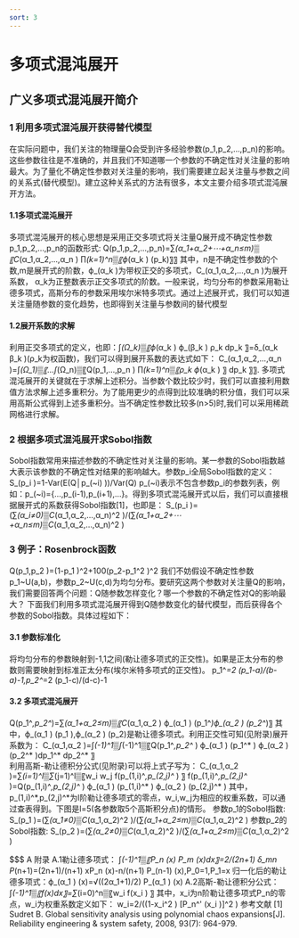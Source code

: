 ```yaml
---
sort: 3
---
```

# 多项式混沌展开

## 广义多项式混沌展开简介

### 1 利用多项式混沌展开获得替代模型
在实际问题中，我们关注的物理量Q会受到许多经验参数(p_1,p_2,…,p_n)的影响。这些参数往往是不准确的，并且我们不知道哪一个参数的不确定性对关注量的影响最大。为了量化不确定性参数对关注量的影响，我们需要建立起关注量与参数之间的关系式(替代模型)。建立这种关系式的方法有很多，本文主要介绍多项式混沌展开方法。

#### 1.1多项式混沌展开
多项式混沌展开的核心思想是采用正交多项式将关注量Q展开成不确定性参数p_1,p_2,…,p_n的函数形式:
Q(p_1,p_2,…,p_n)=∑_(α_1+α_2+⋯+α_n≤m)▒〖C_(α_1,α_2,…,α_n ) ∏_(k=1)^n▒〖ϕ_(α_k ) (p_k)〗〗
其中，n是不确定性参数的个数,m是展开式的阶数，ϕ_(α_k )为带权正交的多项式，C_(α_1,α_2,…,α_n )为展开系数， α_k为正整数表示正交多项式的阶数。一般来说，均匀分布的参数采用勒让德多项式，高斯分布的参数采用埃尔米特多项式。通过上述展开式，我们可以知道关注量随参数的变化趋势，也即得到关注量与参数间的替代模型

#### 1.2展开系数的求解
利用正交多项式的定义，也即：∫_(Ω_k)▒〖ϕ_(α_k ) ϕ_(β_k ) ρ_k dp_k 〗=δ_(α_k β_k )(ρ_k为权函数)，我们可以得到展开系数的表达式如下：
C_(α_1,α_2,…,α_n )=∫_(Ω_1)▒〖…∫_(Ω_n)▒〖Q(p_1,…,p_n ) ∏_(k=1)^n▒〖ρ_k ϕ_(α_k ) 〗 dp_k 〗〗.
多项式混沌展开的关键就在于求解上述积分。当参数个数比较少时，我们可以直接利用数值方法求解上述多重积分。为了能用更少的点得到比较准确的积分值，我们可以采用高斯公式得到上述多重积分。当不确定性参数比较多(n>5)时,我们可以采用稀疏网格进行求解。

### 2 根据多项式混沌展开求Sobol指数
Sobol指数常用来描述参数的不确定性对关注量的影响。某一参数的Sobol指数越大表示该参数的不确定性对结果的影响越大。参数p_i全局Sobol指数的定义：
S_(p_i )=1-Var(E(Q│p_(~i) ))/Var(Q) 
p_(~i)表示不包含参数p_i的参数列表，例如：p_(~i)={…,p_(i-1),p_(i+1),…}。得到多项式混沌展开式以后，我们可以直接根据展开式的系数获得Sobol指数[1]，也即是：
S_(p_i )=(∑_(α_i≠0)▒C_(α_1,α_2,…,α_n)^2 )/(∑_(α_1+α_2+⋯+α_n≤m)▒C_(α_1,α_2,…,α_n)^2 ) 

### 3 例子：Rosenbrock函数
Q(p_1,p_2 )=(1-p_1 )^2+100(p_2-p_1^2 )^2
我们不妨假设不确定性参数p_1~U(a,b)，参数p_2~U(c,d)为均匀分布。要研究这两个参数对关注量Q的影响，我们需要回答两个问题：Q随参数怎样变化？哪一个参数的不确定性对Q的影响最大？
下面我们利用多项式混沌展开得到Q随参数变化的替代模型，而后获得各个参数的Sobol指数。具体过程如下：
#### 3.1 参数标准化
将均匀分布的参数映射到-1,1之间(勒让德多项式的正交性)。如果是正太分布的参数则需要映射到标准正太分布(埃尔米特多项式的正交性)。
p_1^*=2 (p_1-a)/(b-a)-1,p_2^*=2 (p_1-c)/(d-c)-1
#### 3.2 多项式混沌展开
Q(p_1^*,p_2^*)=∑_(α_1+α_2≤m)▒〖C_(α_1,α_2 ) ϕ_(α_1 ) (p_1^*)ϕ_(α_2 ) (p_2^*)〗
其中，ϕ_(α_1 ) (p_1 ),ϕ_(α_2 ) (p_2)是勒让德多项式。利用正交性可知(见附录)展开系数为：
C_(α_1,α_2 )=∫_(-1)^1▒∫_(-1)^1▒〖Q(p_1^*,p_2^* ) ϕ_(α_1 ) (p_1^* ) ϕ_(α_2 ) (p_2^* )dp_1^* dp_2^* 〗  
利用高斯-勒让德积分公式(见附录)可以将上式子写为：
C_(α_1,α_2 )=∑_(i=1)^l▒∑_(j=1)^l▒〖w_i w_j f(p_(1,i)^*,p_(2,j)^* ) 〗
f(p_(1,i)^*,p_(2,j)^* )=Q(p_(1,i)^*,p_(2,j)^* ) ϕ_(α_1 ) (p_(1,i)^* ) ϕ_(α_2 ) (p_(2,j)^* )
其中，p_(1,i)^*,p_(2,j)^*为l阶勒让德多项式的零点，w_i,w_j为相应的权重系数，可以通过查表得到。下图是l=5(各参数取5个高斯积分点)的情形。
参数p_1的Sobol指数:
S_(p_1 )=(∑_(α_1≠0)▒C_(α_1,α_2)^2 )/(∑_(α_1+α_2≤m)▒C_(α_1,α_2)^2 )
参数p_2的Sobol指数:
S_(p_2 )=(∑_(α_2≠0)▒C_(α_1,α_2)^2 )/(∑_(α_1+α_2≤m)▒C_(α_1,α_2)^2 )

$$$ A 附录
A.1勒让德多项式：
∫_(-1)^1▒〖P_n (x) P_m (x)dx〗=2/(2n+1) δ_mn
P_(n+1)=(2n+1)/(n+1) xP_n (x)-n/(n+1) P_(n-1) (x),P_0=1,P_1=x
归一化后的勒让德多项式：ϕ_(α_1 ) (x)=√((2α_1+1)/2) P_(α_1 ) (x)
A.2高斯-勒让德积分公式：
∫_(-1)^1▒〖f(x)dx〗=∑_(i=0)^n▒〖w_i f(x_i ) 〗
其中，x_i为n阶勒让德多项式P_n的零点，w_i为权重系数定义如下：
w_i=2/((1-x_i^2 ) [P_n^' (x_i )]^2 )
参考文献
[1] Sudret B. Global sensitivity analysis using polynomial chaos expansions[J]. Reliability engineering & system safety, 2008, 93(7): 964-979.
